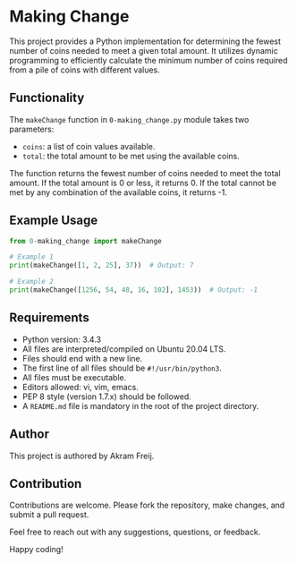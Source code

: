 # Making Change

This project provides a Python implementation for determining the fewest number of coins needed to meet a given total amount. It utilizes dynamic programming to efficiently calculate the minimum number of coins required from a pile of coins with different values.

## Functionality

The `makeChange` function in `0-making_change.py` module takes two parameters:
- `coins`: a list of coin values available.
- `total`: the total amount to be met using the available coins.

The function returns the fewest number of coins needed to meet the total amount. If the total amount is 0 or less, it returns 0. If the total cannot be met by any combination of the available coins, it returns -1.

## Example Usage

```python
from 0-making_change import makeChange

# Example 1
print(makeChange([1, 2, 25], 37))  # Output: 7

# Example 2
print(makeChange([1256, 54, 48, 16, 102], 1453))  # Output: -1
```

## Requirements

- Python version: 3.4.3
- All files are interpreted/compiled on Ubuntu 20.04 LTS.
- Files should end with a new line.
- The first line of all files should be `#!/usr/bin/python3`.
- All files must be executable.
- Editors allowed: vi, vim, emacs.
- PEP 8 style (version 1.7.x) should be followed.
- A `README.md` file is mandatory in the root of the project directory.

## Author
This project is authored by Akram Freij. 

## Contribution
Contributions are welcome. Please fork the repository, make changes, and submit a pull request.

Feel free to reach out with any suggestions, questions, or feedback. 

Happy coding!
